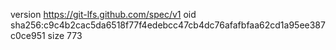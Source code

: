 version https://git-lfs.github.com/spec/v1
oid sha256:c9c4b2cac5da6518f77f4edebcc47cb4dc76afafbfaa62cd1a95ee387c0ce951
size 773
